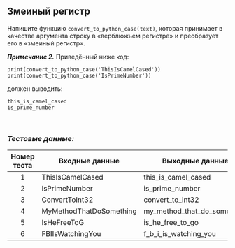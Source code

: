 ## Змеиный регистр

Напишите функцию <code>convert_to_python_case(text)</code>, которая принимает в качестве аргумента строку
в «верблюжьем регистре» и преобразует его в «змеиный регистр».

***Примечание 2.*** Приведённый ниже код:

<pre><code>print(convert_to_python_case('ThisIsCamelCased'))
print(convert_to_python_case('IsPrimeNumber'))
</code></pre>

должен выводить:

<pre><code>this_is_camel_cased
is_prime_number
</code></pre>

<br>

### *Тестовые данные:*

| Номер теста | Входные данные          | Выходные данные             |
|:-----------:|-------------------------|-----------------------------|
|      1      | ThisIsCamelCased        | this_is_camel_cased         |
|      2      | IsPrimeNumber           | is_prime_number             |
|      3      | ConvertToInt32          | convert_to_int32            |
|      4      | MyMethodThatDoSomething | my_method_that_do_something |
|      5      | IsHeFreeToG             | is_he_free_to_go            |
|      6      | FBIIsWatchingYou        | f_b_i_is_watching_you       |